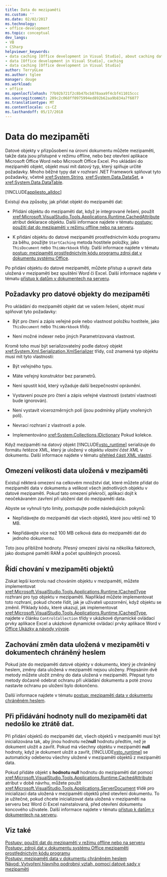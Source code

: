 ```yaml
---
title: Data do mezipaměti
ms.custom: ''
ms.date: 02/02/2017
ms.technology:
- office-development
ms.topic: conceptual
dev_langs:
- VB
- CSharp
helpviewer_keywords:
- data caching [Office development in Visual Studio], about caching data
- data [Office development in Visual Studio], caching
- data caching [Office development in Visual Studio]
author: TerryGLee
ms.author: tglee
manager: douge
ms.workload:
- office
ms.openlocfilehash: 77b92b721f2c8b47bcb878aaa9f4cbf411015ccc
ms.sourcegitcommit: 209c2c068ff0975994ed892b62aa9b834a7f6077
ms.translationtype: MT
ms.contentlocale: cs-CZ
ms.lasthandoff: 05/17/2018
---
```

# <a name="cache-data"></a>Data do mezipaměti
  Datové objekty v přizpůsobení na úrovni dokumentu můžete mezipaměti, takže data jsou přístupné v režimu offline, nebo bez otevření aplikace Microsoft Office Word nebo Microsoft Office Excel. Pro ukládání do mezipaměti objekt, objekt musí mít datový typ, který splňuje určité požadavky. Mnoho běžné typy dat v rozhraní .NET Framework splňovat tyto požadavky, včetně <xref:System.String>, <xref:System.Data.DataSet>, a <xref:System.Data.DataTable>.  
  
 [!INCLUDE[appliesto_alldoc](../vsto/includes/appliesto-alldoc-md.md)]  
  
 Existují dva způsoby, jak přidat objekt do mezipaměti dat:  
  
-   Přidání objektu do mezipaměti dat, když je integrované řešení, použít <xref:Microsoft.VisualStudio.Tools.Applications.Runtime.CachedAttribute> atribut deklarace objektu. Další informace najdete v tématu [postupy: použití dat do mezipaměti v režimu offline nebo na serveru](../vsto/how-to-cache-data-for-use-offline-or-on-a-server.md).  
  
-   K přidání objektu do datové mezipaměti prostřednictvím kódu programu za běhu, použijte `StartCaching` metoda hostitele položky, jako `ThisDocument` nebo `ThisWorkbook` třídy. Další informace najdete v tématu [postup: mezipaměti prostřednictvím kódu programu zdroj dat v dokumentu systému Office](../vsto/how-to-programmatically-cache-a-data-source-in-an-office-document.md).  
  
 Po přidání objektu do datové mezipaměti, můžete přístup a upravit data uložená v mezipaměti bez spuštění Word či Excel. Další informace najdete v tématu [přístup k datům v dokumentech na serveru](../vsto/accessing-data-in-documents-on-the-server.md).  
  
## <a name="requirements-for-data-objects-to-be-cached"></a>Požadavky pro datové objekty do mezipaměti  
 Pro ukládání do mezipaměti objekt dat ve vašem řešení, objekt musí splňovat tyto požadavky:  
  
-   Být pro čtení a zápis veřejné pole nebo vlastnost položku hostitele, jako `ThisDocument` nebo `ThisWorkbook` třídy.  
  
-   Není možné indexer nebo jiných Parametrizovaná vlastnost.  
  
 Kromě toho musí být serializovatelný podle datový objekt <xref:System.Xml.Serialization.XmlSerializer> třídy, což znamená typ objektu musí mít tyto vlastnosti:  
  
-   Být veřejného typu.  
  
-   Máte veřejný konstruktor bez parametrů.  
  
-   Není spustit kód, který vyžaduje další bezpečnostní oprávnění.  
  
-   Vystavení pouze pro čtení a zápis veřejné vlastnosti (ostatní vlastnosti bude ignorován).  
  
-   Není vystavit vícerozměrných polí (jsou podmínky přijaty vnořených polí).  
  
-   Nevrací rozhraní z vlastnosti a pole.  
  
-   Implementováno <xref:System.Collections.IDictionary> Pokud kolekce.  
  
 Když mezipaměti na datový objekt [!INCLUDE[vsto_runtime](../vsto/includes/vsto-runtime-md.md)] serializuje do formátu řetězce XML, který je uložený v objektu *vlastní část XML* v dokumentu. Další informace najdete v tématu [přehled částí XML vlastní](../vsto/custom-xml-parts-overview.md).  
  
## <a name="cached-data-size-limits"></a>Omezení velikosti data uložená v mezipaměti  
 Existují některá omezení na celkovém množství dat, které můžete přidat do mezipaměti data v dokumentu a velikost všech jednotlivých objektu v datové mezipaměti. Pokud tato omezení překročí, aplikaci dojít k neočekávaném zavření při uložení dat do mezipaměti data.  
  
 Abyste se vyhnuli tyto limity, postupujte podle následujících pokynů:  
  
-   Nepřidávejte do mezipaměti dat všech objektů, které jsou větší než 10 MB.  
  
-   Nepřidávejte více než 100 MB celková data do mezipaměti dat do jednoho dokumentu.  
  
 Toto jsou přibližné hodnoty. Přesný omezení závisí na několika faktorech, jako dostupné paměti RAM a počet spuštěných procesů.  
  
## <a name="control-the-behavior-of-cached-objects"></a>Řídí chování v mezipaměti objektů  
 Získat lepší kontrolu nad chováním objektu v mezipaměti, můžete implementovat <xref:Microsoft.VisualStudio.Tools.Applications.Runtime.ICachedType> rozhraní pro typ objektu v mezipaměti. Například můžete implementovat toto rozhraní, pokud chcete řídit, jak je uživateli upozornění, když objektu se změnil. Příklady kódu, které ukazují, jak implementovat <xref:Microsoft.VisualStudio.Tools.Applications.Runtime.ICachedType>, najdete v článku `ControlCollection` třídy v ukázkové dynamické ovládací prvky aplikace Excel a ukázkové dynamické ovládací prvky aplikace Word v [Office Ukázky a návody vývoje](../vsto/office-development-samples-and-walkthroughs.md).  
  
## <a name="persist-changes-to-cached-data-in-password-protected-documents"></a>Zachování změn data uložená v mezipaměti v dokumentech chráněný heslem  
 Pokud jste do mezipaměti datové objekty v dokumentu, který je chráněný heslem, změny data uložená v mezipaměti nejsou uloženy. Přepsáním dvě metody můžete uložit změny do data uložená v mezipaměti. Přepsat tyto metody dočasně odebrat ochranu při ukládání dokumentu a poté znovu nastavte ochranu po uložení bylo dokončeno.  
  
 Další informace najdete v tématu [postup: mezipaměti data v dokumentu chráněném heslem](../vsto/how-to-cache-data-in-a-password-protected-document.md).  
  
## <a name="prevent-data-loss-when-adding-null-values-to-the-data-cache"></a>Při přidávání hodnoty null do mezipaměti dat nedošlo ke ztrátě dat.  
 Při přidání objektů do mezipaměti dat, všech objektů v mezipaměti musí být inicializována tak, aby jinou hodnotu než**null** hodnotu předtím, než je dokument uložit a zavřít. Pokud má všechny objektu v mezipaměti **null** hodnoty, když je dokument uložit a zavřít, [!INCLUDE[vsto_runtime](../vsto/includes/vsto-runtime-md.md)] se automaticky odeberou všechny uložené v mezipaměti objektů z mezipaměti data.  
  
 Pokud přidáte objekt s **hodnotu null** hodnotu do mezipaměti dat pomocí <xref:Microsoft.VisualStudio.Tools.Applications.Runtime.CachedAttribute> atribut v době návrhu, můžete použít <xref:Microsoft.VisualStudio.Tools.Applications.ServerDocument> třídě pro inicializaci data uložená v mezipaměti objektů před otevření dokumentu. To je užitečné, pokud chcete inicializovat data uložená v mezipaměti na serveru bez Word či Excel nainstalovaná, před otevření dokumentu koncového uživatele. Další informace najdete v tématu [přístup k datům v dokumentech na serveru](../vsto/accessing-data-in-documents-on-the-server.md).  
  
## <a name="see-also"></a>Viz také  
 [Postupy: použití dat do mezipaměti v režimu offline nebo na serveru](../vsto/how-to-cache-data-for-use-offline-or-on-a-server.md)   
 [Postupy: zdroji dat v dokumentu systému Office mezipaměti prostřednictvím kódu programu](../vsto/how-to-programmatically-cache-a-data-source-in-an-office-document.md)   
 [Postupy: mezipaměti data v dokumentu chráněném heslem](../vsto/how-to-cache-data-in-a-password-protected-document.md)   
 [Návod: Vytvoření hlavního podrobný vztah, pomocí datové sady v mezipaměti](../vsto/walkthrough-creating-a-master-detail-relation-using-a-cached-dataset.md)  
  
  